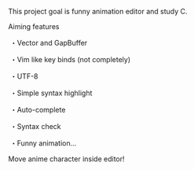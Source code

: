 This project goal is funny animation editor and study C.

Aiming features

  ・Vector and GapBuffer

  ・Vim like key binds (not completely)
  
  ・UTF-8

  ・Simple syntax highlight
  
  ・Auto-complete

  ・Syntax check
  
  ・Funny animation...


Move anime character inside editor!
